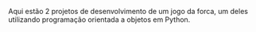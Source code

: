 Aqui estão 2 projetos de desenvolvimento de um jogo da forca, um deles utilizando programação orientada a objetos em Python.
